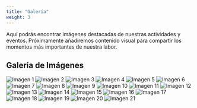 ```yaml
---
title: "Galería"
weight: 3
---
```


Aquí podrás encontrar imágenes destacadas de nuestras actividades y eventos. Próximamente añadiremos contenido visual para compartir los momentos más importantes de nuestra labor.

## Galería de Imágenes

<div class="gallery">
  <img src="/images/gallery/1.jpg" alt="Imagen 1">
  <img src="/images/gallery/2.jpg" alt="Imagen 2">
  <img src="/images/gallery/3.jpg" alt="Imagen 3">
  <img src="/images/gallery/4.jpg" alt="Imagen 4">
  <img src="/images/gallery/5.jpg" alt="Imagen 5">
  <img src="/images/gallery/6.jpg" alt="Imagen 6">
  <img src="/images/gallery/7.jpg" alt="Imagen 7">
  <img src="/images/gallery/8.jpg" alt="Imagen 8">
  <img src="/images/gallery/9.jpg" alt="Imagen 9">
  <img src="/images/gallery/11.jpg" alt="Imagen 10">
  <img src="/images/gallery/12.jpg" alt="Imagen 11">
  <img src="/images/gallery/13.jpg" alt="Imagen 12">
  <img src="/images/gallery/14.jpg" alt="Imagen 13">
  <img src="/images/gallery/15.jpg" alt="Imagen 14">
  <img src="/images/gallery/17.jpg" alt="Imagen 15">
  <img src="/images/gallery/18.jpg" alt="Imagen 16">
  <img src="/images/gallery/19.jpg" alt="Imagen 17">
  <img src="/images/gallery/20.jpg" alt="Imagen 18">
  <img src="/images/gallery/21.jpg" alt="Imagen 19">
  <img src="/images/gallery/22.jpg" alt="Imagen 20">
  <img src="/images/gallery/23.jpg" alt="Imagen 21">
</div>

